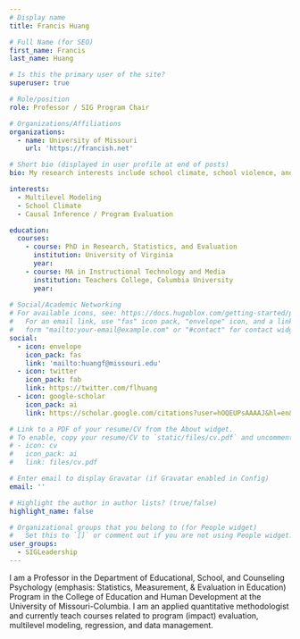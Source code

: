 ```yaml
---
# Display name
title: Francis Huang

# Full Name (for SEO)
first_name: Francis
last_name: Huang

# Is this the primary user of the site?
superuser: true

# Role/position
role: Professor / SIG Program Chair

# Organizations/Affiliations
organizations:
  - name: University of Missouri
    url: 'https://francish.net'

# Short bio (displayed in user profile at end of posts)
bio: My research interests include school climate, school violence, and threat assessment. My methodological interests focus on the analysis of clustered data (multilevel modeling).

interests:
  - Multilevel Modeling
  - School Climate
  - Causal Inference / Program Evaluation

education:
  courses:
    - course: PhD in Research, Statistics, and Evaluation
      institution: University of Virginia
      year: 
    - course: MA in Instructional Technology and Media
      institution: Teachers College, Columbia University
      year: 
  
# Social/Academic Networking
# For available icons, see: https://docs.hugoblox.com/getting-started/page-builder/#icons
#   For an email link, use "fas" icon pack, "envelope" icon, and a link in the
#   form "mailto:your-email@example.com" or "#contact" for contact widget.
social:
  - icon: envelope
    icon_pack: fas
    link: 'mailto:huangf@missouri.edu'
  - icon: twitter
    icon_pack: fab
    link: https://twitter.com/flhuang
  - icon: google-scholar
    icon_pack: ai
    link: https://scholar.google.com/citations?user=hOQEUPsAAAAJ&hl=en&oi=ao

# Link to a PDF of your resume/CV from the About widget.
# To enable, copy your resume/CV to `static/files/cv.pdf` and uncomment the lines below.
# - icon: cv
#   icon_pack: ai
#   link: files/cv.pdf

# Enter email to display Gravatar (if Gravatar enabled in Config)
email: ''

# Highlight the author in author lists? (true/false)
highlight_name: false

# Organizational groups that you belong to (for People widget)
#   Set this to `[]` or comment out if you are not using People widget.
user_groups:
  - SIGLeadership
---
```


I am a Professor in the Department of Educational, School, and Counseling Psychology (emphasis: Statistics, Measurement, & Evaluation in Education) Program in the College of Education and Human Development at the University of Missouri-Columbia. I am an applied quantitative methodologist and currently teach courses related to program (impact) evaluation, multilevel modeling, regression, and data management.